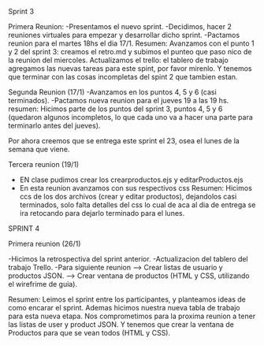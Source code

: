 Sprint 3

Primera Reunion:
-Presentamos el nuevo sprint.
-Decidimos, hacer 2 reuniones virtuales para empezar y desarrollar dicho sprint.
-Pactamos reunion para el  martes 18hs el dia 17/1.
Resumen: 
 Avanzamos con el punto 1 y 2 del sprint 3: creamos el retro.md y subimos el punteo que paso nico de la reunion del miercoles.
 Actualizamos el trello: el tablero de trabajo agregamos las nuevas tareas para este spint, por favor mirenlo. Y tenemos que terminar con las cosas incompletas del spint 2 que tambien estan.

Segunda Reunion (17/1)
-Avanzamos en los puntos 4, 5 y 6 (casi terminados).
-Pactamos nueva reunion para el jueves 19 a las 19 hs.
resumen:
 Hicimos parte de los puntos del sprint 3, puntos 4, 5 y 6 (quedaron algunos incompletos, lo que cada uno va a hacer una parte para terminarlo antes del jueves). 

Por ahora creemos que se entrega este sprint el 23, osea el lunes de la semana que viene.

Tercera reunion (19/1)
- EN clase pudimos crear los crearproductos.ejs y editarProductos.ejs
- En esta reunion avanzamos con sus respectivos css
Resumen:
    Hicimos ccs de los dos archivos (crear y editar productos), dejandolos casi terminados, solo falta detalles del css lo cual de aca al dia de entrega se ira retocando para dejarlo terminado para el lunes.

SPRINT 4

Primera reunion (26/1)

-Hicimos la retrospectiva del sprint anterior.
-Actualizacion del tablero del trabajo Trello.
-Para siguiente reunion --> Crear listas de usuario y productos JSON.
    --> Crear ventana de productos (HTML y CSS, utilizando el wirefrime de guia).

Resumen:
    Leimos el sprint entre los participantes, y planteamos ideas de como encarar el sprint. Ademas hicimos nuestra nueva tabla de trabajo para esta nueva etapa.
    Nos comprometimos para la proxima reunion a tener las listas de user y product JSON.
    Y tenemos que crear la ventana de Productos para que se vean todos (HTML y CSS).